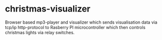 # christmas-visualizer

Browser based mp3-player and visualizer which sends visualisation data via tcp/ip http-protocol to Rasberry PI microcontroller which then controls christmas lights via relay switches.
